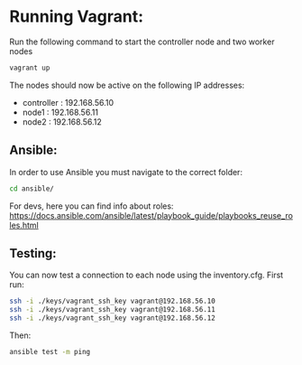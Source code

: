 # Running Vagrant:

Run the following command to start the controller node and two worker nodes
```bash
vagrant up
```

The nodes should now be active on the following IP addresses:
- controller : 192.168.56.10 
- node1 : 192.168.56.11 
- node2 : 192.168.56.12

## Ansible:

In order to use Ansible you must navigate to the correct folder:
```bash
cd ansible/
```

For devs, here you can find info about roles:
https://docs.ansible.com/ansible/latest/playbook_guide/playbooks_reuse_roles.html 

## Testing:

You can now test a connection to each node using the inventory.cfg.
First run:
```bash
ssh -i ./keys/vagrant_ssh_key vagrant@192.168.56.10
ssh -i ./keys/vagrant_ssh_key vagrant@192.168.56.11
ssh -i ./keys/vagrant_ssh_key vagrant@192.168.56.12
```

Then:
```bash
ansible test -m ping
```